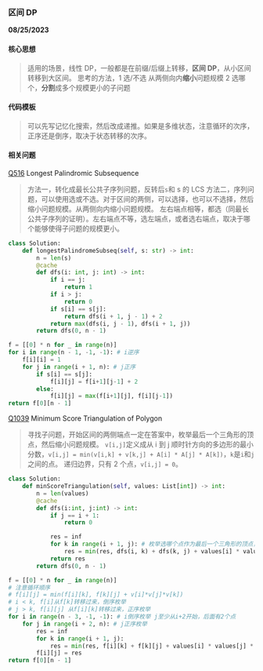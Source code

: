 ### 区间 DP

**08/25/2023**

#### 核心思想

> 适用的场景，线性 DP，一般都是在前缀/后缀上转移，**区间 DP**，从小区间转移到大区间。
> 思考的方法，1 选/不选 从两侧向内**缩小**问题规模 2 选哪个，**分割**成多个规模更小的子问题

#### 代码模板

> 可以先写记忆化搜索，然后改成递推。如果是多维状态，注意循环的次序，正序还是倒序，取决于状态转移的次序。

#### 相关问题

[Q516] Longest Palindromic Subsequence

> 方法一，转化成最长公共子序列问题，反转后`s`和 s 的 LCS
> 方法二，序列问题，可以使用选或不选。对于区间的两侧，可以选择，也可以不选择，然后缩小问题规模。从两侧向内缩小问题规模。
> 左右端点相等，都选（同最长公共子序列的证明）。左右端点不等，选左端点，或者选右端点，取决于哪个能够使得子问题的规模更小。

```python
class Solution:
    def longestPalindromeSubseq(self, s: str) -> int:
        n = len(s)
        @cache
        def dfs(i: int, j: int) -> int:
            if i == j:
                return 1
            if i > j:
                return 0
            if s[i] == s[j]:
                return dfs(i + 1, j - 1) + 2
            return max(dfs(i, j - 1), dfs(i + 1, j))
        return dfs(0, n - 1)
```

```python
f = [[0] * n for _ in range(n)]
for i in range(n - 1, -1, -1): # i逆序
    f[i][i] = 1
    for j in range(i + 1, n): # j正序
        if s[i] == s[j]:
            f[i][j] = f[i+1][j-1] + 2
        else:
            f[i][j] = max(f[i+1][j], f[i][j-1])
return f[0][n - 1]
```

[Q1039] Minimum Score Triangulation of Polygon

> 寻找子问题，开始区间的两侧端点一定在答案中，枚举最后一个三角形的顶点，然后缩小问题规模。
> `v[i,j]`定义成从 i 到 j 顺时针方向的多边形的最小分数，`v[i,j] = min(v[i,k] + v[k,j] + A[i] * A[j] * A[k])`，`k`是`i`和`j`之间的点。
> 递归边界，只有 2 个点，`v[i,j] = 0`。

```python
class Solution:
    def minScoreTriangulation(self, values: List[int]) -> int:
        n = len(values)
        @cache
        def dfs(i:int, j:int) -> int:
            if j == i + 1:
                return 0

            res = inf
            for k in range(i + 1, j): # 枚举选哪个点作为最后一个三角形的顶点，分成两个子问题
                res = min(res, dfs(i, k) + dfs(k, j) + values[i] * values[j] * values[k])
            return res
        return dfs(0, n - 1)
```

```python
f = [[0] * n for _ in range(n)]
# 注意循环顺序
# f[i][j] = min(f[i][k], f[k][j] + v[i]*v[j]*v[k])
# i < k, f[i]从f[k]转移过来，倒序枚举
# j > k, f[i][j] 从f[i][k]转移过来，正序枚举
for i in range(n - 3, -1, -1): # i倒序枚举 j至少从i+2开始，后面有2个点
    for j in range(i + 2, n): # j正序枚举
        res = inf
        for k in range(i + 1, j):
            res = min(res, f[i][k] + f[k][j] + values[i] * values[j] * values[k])
        f[i][j] = res
return f[0][n - 1]
```

[//]: #
[Q516]: https://leetcode.com/problems/longest-palindromic-subsequence/
[Q1039]: https://leetcode.com/problems/minimum-score-triangulation-of-polygon/
